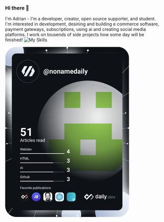### Hi there 👋

<!--
**driver005/driver005** is a ✨ _special_ ✨ repository because its `README.md` (this file) appears on your GitHub profile.

Here are some ideas to get you started:

- 🔭 I’m currently working on ...
- 🌱 I’m currently learning ...
- 👯 I’m looking to collaborate on ...
- 🤔 I’m looking for help with ...
- 💬 Ask me about ...
- 📫 How to reach me: ...
- 😄 Pronouns: ...
- ⚡ Fun fact: ...
-->

I'm Adrian - I'm a developer, creator, open source supporter, and student. I'm interested in development, desining and building e commerce software, payment gateways, subscriptions, using ai and creating social media platforms. I work on tousends of side projects how some day will be finished!
![My Skills](https://skillicons.dev/icons?i=js,html,css,java,nodejs,figma,react,flutter,blender,go,rust,ai,nextjs,nodejs,redis,tailwind,threejs,vscode&theme=light&perline=10)

<a href="https://app.daily.dev/DailyDevTips"><img src="https://github.com/driver005/driver005/blob/master/devcard.svg" width="400" alt="Chris Bongers's Dev Card"/></a>
